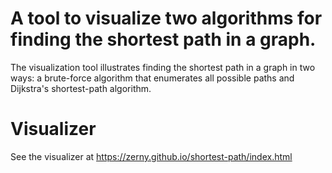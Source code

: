 A tool to visualize two algorithms for finding the shortest path in a graph.
========

The visualization tool illustrates finding the shortest path in a graph in two
ways: a brute-force algorithm that enumerates all possible paths and Dijkstra's
shortest-path algorithm.

Visualizer
========
See the visualizer at https://zerny.github.io/shortest-path/index.html
